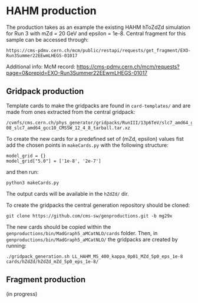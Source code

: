 # HAHM production

The production takes as an example the existing HAHM hToZdZd simulation for Run 3 with mZd = 20 GeV and epsilon = 1e-8. Central fragment for this sample can be accessed through:

```
https://cms-pdmv.cern.ch/mcm/public/restapi/requests/get_fragment/EXO-Run3Summer22EEwmLHEGS-01017
```

Additional info:
McM record: https://cms-pdmv.cern.ch/mcm/requests?page=0&prepid=EXO-Run3Summer22EEwmLHEGS-01017


## Gridpack production

Template cards to make the gridpacks are found in ```card-templates/``` and are made from ones extracted from the central gridpack:
```
/cvmfs/cms.cern.ch/phys_generator/gridpacks/RunIII/13p6TeV/slc7_amd64_gcc10/madgraph/LL_HAHM_MS_400/LL_HAHM_MS_400_kappa_0p01_MZd_20_eps_1e-08_slc7_amd64_gcc10_CMSSW_12_4_8_tarball.tar.xz
```

To create the new cards for a predefined set of (mZd, epsilon) values fist add the chosen points in ```makeCards.py``` with the following structure:
```
model_grid = {}
model_grid["5.0"] = ['1e-8', '2e-7']
```
and then run:
```
python3 makeCards.py
``` 
The output cards will be available in the ```hZdZd/``` dir.

To create the gridpacks the central generation repository should be cloned:
```
git clone https://github.com/cms-sw/genproductions.git -b mg29x
```
The new cards should be copied within the ```genproductions/bin/MadGraph5_aMCatNLO/cards``` folder. Then, in ```genproductions/bin/MadGraph5_aMCatNLO/``` the gridpacks are created by running:
```
./gridpack_generation.sh LL_HAHM_MS_400_kappa_0p01_MZd_5p0_eps_1e-8 cards/hZdZd/hZdZd_mZd_5p0_eps_1e-8/
```

## Fragment production

(in progress)
